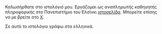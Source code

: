 Καλωσήρθατε στο ιστολόγιό μου.
Εργάζομαι ως αναπληρωτής καθηγητής πληροφορικής στο Πανεπιστήμιο του Ελσίνκι [ιστοσελίδα](https://researchportal.helsinki.fi/en/persons/michael-mathioudakis). Μπορείτε επίσης να με βρείτε στο [Χ](https://x.com/mmathioudakis).

Σε αυτό το ιστολόγιο γράφω στα ελληνικά.

